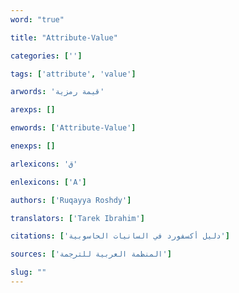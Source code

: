 ```yaml
---
word: "true"

title: "Attribute-Value"

categories: ['']

tags: ['attribute', 'value']

arwords: 'قيمة رمزية'

arexps: []

enwords: ['Attribute-Value']

enexps: []

arlexicons: 'ق'

enlexicons: ['A']

authors: ['Ruqayya Roshdy']

translators: ['Tarek Ibrahim']

citations: ['دليل أكسفورد في السانيات الحاسوبية']

sources: ['المنظمة العربية للترجمة']

slug: ""
---
```

